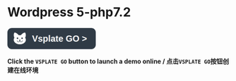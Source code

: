 # Wordpress 5-php7.2

<a href="https://www.vsplate.com/?docker-compose=https://github.com/vsplate/dcenvs/wordpress/5-php7.2"><img alt="VSPLATE GO" src="https://raw.githubusercontent.com/vsplate/images/master/vsgo_btn.png" width="200px"></a>

**Click the `VSPLATE GO` button to launch a demo online / 点击`VSPLATE GO`按钮创建在线环境**